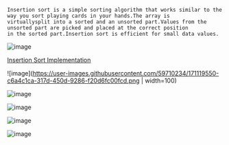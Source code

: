 ```
Insertion sort is a simple sorting algorithm that works similar to the way you sort playing cards in your hands.The array is 
virtuallysplit into a sorted and an unsorted part.Values from the unsorted part are picked and placed at the correct position 
in the sorted part.Insertion sort is efficient for small data values.
```
![image](https://user-images.githubusercontent.com/59710234/171119362-3f4e7e6e-9ce5-4489-bc6f-4d5869fc8c87.png)

[Insertion Sort Implementation](https://youtu.be/OGzPmgsI-pQ)

![image](https://user-images.githubusercontent.com/59710234/171119550-c6a4c1ca-317d-450d-9286-f20d6fc00fcd.png | width=100)

![image](https://user-images.githubusercontent.com/59710234/171119573-6a365939-71a6-4032-be25-fcdcaf028c21.png)

![image](https://user-images.githubusercontent.com/59710234/171119592-b693d912-0b2a-422f-916b-9a7b9d20c4cf.png)

![image](https://user-images.githubusercontent.com/59710234/171119608-d91eb836-3ea4-44cf-95aa-2ab9157b1dad.png)

![image](https://user-images.githubusercontent.com/59710234/171119614-d903ab41-d143-4025-b42a-96113cdc3b7d.png)

